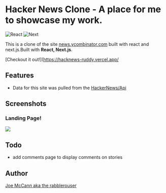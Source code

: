 # Hacker News Clone - A place for me to showcase my work.
![React](https://img.shields.io/badge/React-17.0.1-61dafb)
![Next](https://img.shields.io/badge/Next.js-%5E10.1.3-0baf7c)

This is a clone of the site [news.ycombinator.com](news.ycombinator.com) built with react and next.js.Built with **React, Next.js**.

[Checkout it out!](https://hacknews-ruddy.vercel.app/


## Features

- Data for this site was pulled from the [HackerNews/Api](https://github.com/HackerNews/API)  



## Screenshots

### Landing Page!
<img src="https://user-images.githubusercontent.com/75742914/115116736-dee29480-9f60-11eb-98fc-8ec93a96e831.png" />

## Todo

- add comments page to display comments on stories


## Author

[Joe McCann aka the rabblerouser](https://www.linkedin.com/in/joseph-mccann-77402a88/)
